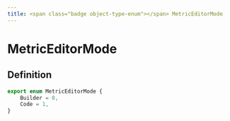 ```yaml
---
title: <span class="badge object-type-enum"></span> MetricEditorMode
---
```

# <span class="badge object-type-enum"></span> MetricEditorMode

## Definition

```typescript
export enum MetricEditorMode {
	Builder = 0,
	Code = 1,
}

```
